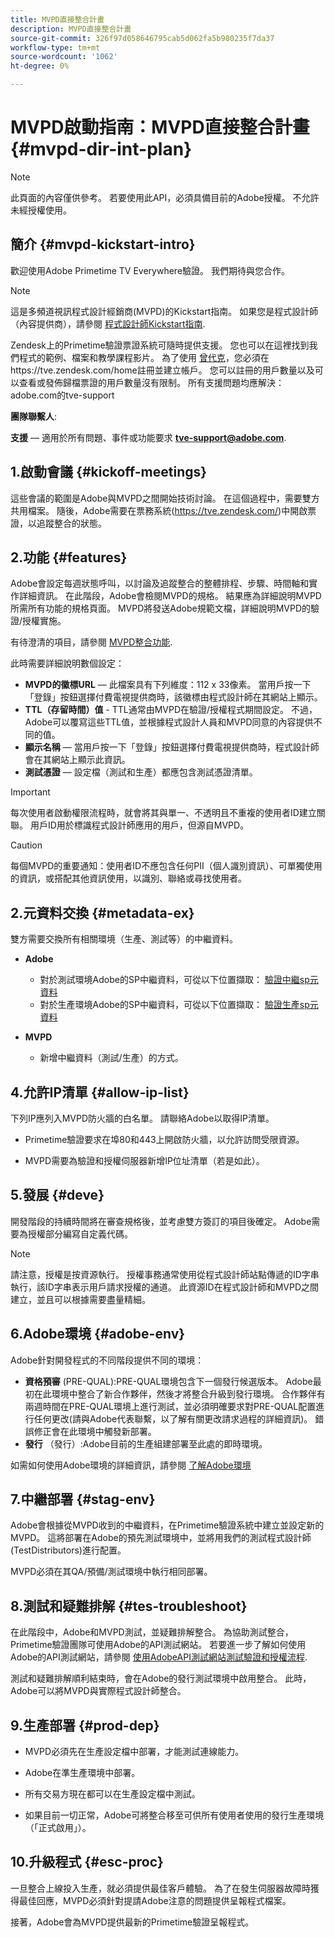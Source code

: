 ```yaml
---
title: MVPD直接整合計畫
description: MVPD直接整合計畫
source-git-commit: 326f97d058646795cab5d062fa5b980235f7da37
workflow-type: tm+mt
source-wordcount: '1062'
ht-degree: 0%

---
```



# MVPD啟動指南：MVPD直接整合計畫 {#mvpd-dir-int-plan}

>[!NOTE]
>
>此頁面的內容僅供參考。 若要使用此API，必須具備目前的Adobe授權。 不允許未經授權使用。

## 簡介 {#mvpd-kickstart-intro}

歡迎使用Adobe Primetime TV Everywhere驗證。  我們期待與您合作。

>[!NOTE]
>
>這是多頻道視訊程式設計經銷商(MVPD)的Kickstart指南。 如果您是程式設計師（內容提供商），請參閱 [程式設計師Kickstart指南](/help/authentication/programmer-kickstart-guide.md).

Zendesk上的Primetime驗證票證系統可隨時提供支援。 您也可以在這裡找到我們程式的範例、檔案和教學課程影片。 為了使用 [曾代克](https://adobeprimetime.zendesk.com/)，您必須在https://tve.zendesk.com/home註冊並建立帳戶。 您可以註冊的用戶數量以及可以查看或發佈歸檔票證的用戶數量沒有限制。 所有支援問題均應解決：adobe.com的tve-support

**團隊聯繫人**:

**支援**  — 適用於所有問題、事件或功能要求 **tve-support@adobe.com**.

## 1.啟動會議 {#kickoff-meetings}

這些會議的範圍是Adobe與MVPD之間開始技術討論。 在這個過程中，需要雙方共用檔案。 隨後，Adobe需要在票務系統(https://tve.zendesk.com/)中開啟票證，以追蹤整合的狀態。

## 2.功能 {#features}

Adobe會設定每週狀態呼叫，以討論及追蹤整合的整體排程、步驟、時間軸和實作詳細資訊。 在此階段，Adobe會檢閱MVPD的規格。 結果應為詳細說明MVPD所需所有功能的規格頁面。 MVPD將發送Adobe規範文檔，詳細說明MVPD的驗證/授權實施。

有待澄清的項目，請參閱 [MVPD整合功能](/help/authentication/mvpd-integr-features.md).

此時需要詳細說明數個設定：

* **MVPD的徽標URL**  — 此檔案具有下列維度：112 x 33像素。 當用戶按一下「登錄」按鈕選擇付費電視提供商時，該徽標由程式設計師在其網站上顯示。
* **TTL（存留時間）值** - TTL通常由MVPD在驗證/授權程式期間設定。 不過，Adobe可以覆寫這些TTL值，並根據程式設計人員和MVPD同意的內容提供不同的值。
* **顯示名稱**  — 當用戶按一下「登錄」按鈕選擇付費電視提供商時，程式設計師會在其網站上顯示此資訊。
* **測試憑證**  — 設定檔（測試和生產）都應包含測試憑證清單。

>[!IMPORTANT]
>
>每次使用者啟動權限流程時，就會將其與單一、不透明且不重複的使用者ID建立關聯。  用戶ID用於標識程式設計師應用的用戶，但源自MVPD。

>[!CAUTION]
>
>每個MVPD的重要通知：使用者ID不應包含任何PII（個人識別資訊）、可單獨使用的資訊，或搭配其他資訊使用，以識別、聯絡或尋找使用者。

## 2.元資料交換 {#metadata-ex}

雙方需要交換所有相關環境（生產、測試等）的中繼資料。

* **Adobe**
   * 對於測試環境Adobe的SP中繼資料，可從以下位置擷取： [驗證中繼sp元資料](https://sp.auth-staging.adobe.com/sp/metadata)
   * 對於生產環境Adobe的SP中繼資料，可從以下位置擷取： [驗證生產sp元資料](https://sp.auth.adobe.com/sp/metadata)

* **MVPD**
   * 新增中繼資料（測試/生產）的方式。

## 4.允許IP清單 {#allow-ip-list}

下列IP應列入MVPD防火牆的白名單。 請聯絡Adobe以取得IP清單。

* Primetime驗證要求在埠80和443上開啟防火牆，以允許訪問受限資源。

* MVPD需要為驗證和授權伺服器新增IP位址清單（若是如此）。

## 5.發展 {#deve}

開發階段的持續時間將在審查規格後，並考慮雙方簽訂的項目後確定。 Adobe需要為授權部分編寫自定義代碼。

>[!NOTE]
>
>請注意，授權是按資源執行。 授權事務通常使用從程式設計師站點傳遞的ID字串執行，該ID字串表示用戶請求授權的通道。 此資源ID在程式設計師和MVPD之間建立，並且可以根據需要盡量精細。

## 6.Adobe環境 {#adobe-env}

Adobe針對開發程式的不同階段提供不同的環境：

* **資格預審** (PRE-QUAL):PRE-QUAL環境包含下一個發行候選版本。 Adobe最初在此環境中整合了新合作夥伴，然後才將整合升級到發行環境。 合作夥伴有兩週時間在PRE-QUAL環境上進行測試，並必須明確要求對PRE-QUAL配置進行任何更改(請與Adobe代表聯繫，以了解有關更改請求過程的詳細資訊)。 錯誤修正會在此環境中觸發新部署。
* **發行** （發行）:Adobe目前的生產組建部署至此處的即時環境。

如需如何使用Adobe環境的詳細資訊，請參閱 [了解Adobe環境](/help/authentication/understanding-the-adobe-environments.md)

## 7.中繼部署 {#stag-env}

Adobe會根據從MVPD收到的中繼資料，在Primetime驗證系統中建立並設定新的MVPD。 這將部署在Adobe的預先測試環境中，並將用我們的測試程式設計師(TestDistributors)進行配置。

MVPD必須在其QA/預備/測試環境中執行相同部署。

## 8.測試和疑難排解 {#tes-troubleshoot}

在此階段中，Adobe和MVPD測試，並疑難排解整合。 為協助測試整合，Primetime驗證團隊可使用Adobe的API測試網站。 若要進一步了解如何使用Adobe的API測試網站，請參閱 [使用AdobeAPI測試網站測試驗證和授權流程](/help/authentication/test-authn-authz-flows-using-adobes-api-test-site.md).

測試和疑難排解順利結束時，會在Adobe的發行測試環境中啟用整合。 此時，Adobe可以將MVPD與實際程式設計師整合。

## 9.生產部署 {#prod-dep}

* MVPD必須先在生產設定檔中部署，才能測試連線能力。

* Adobe在準生產環境中部署。

* 所有交易方現在都可以在生產設定檔中測試。

* 如果目前一切正常，Adobe可將整合移至可供所有使用者使用的發行生產環境（「正式啟用」）。

## 10.升級程式 {#esc-proc}

一旦整合上線投入生產，就必須提供最佳客戶體驗。 為了在發生伺服器故障時獲得最佳回應，MVPD必須針對提請Adobe注意的問題提供呈報程式檔案。

接著，Adobe會為MVPD提供最新的Primetime驗證呈報程式。


<!--- [!RELATEDINFORMATION]
>
>* [Programmer Kickstart Guide](/help/authentication/programmer-kickstart-guide.md)
>* [MVPD Integration Guide](/help/authentication/mvpd-integr-features.md)
-->
